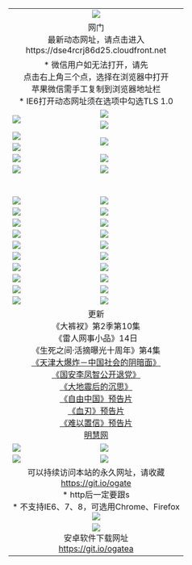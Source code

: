 ﻿<table>
  <tr></tr>
  <tr><td colspan=2 align=center><img src="https://cloud.githubusercontent.com/assets/11880933/13434984/f430fae2-e012-11e5-814f-c2df1e82b247.jpg" /></td></tr>
  <tr><td colspan=2 align=center>网门<br>最新动态网址，请点击进入
<br>https://dse4rcrj86d25.cloudfront.net
    </td>
  </tr>
  <tr>
    <td colspan=2 align=center>* 微信用户如无法打开，请先<br>点击右上角三个点，选择在浏览器中打开<br>苹果微信需手工复制到浏览器地址栏
    <br>* IE6打开动态网址须在选项中勾选TLS 1.0</td>
  </tr>
  <tr>
    <td rowspan=2><a href="https://dse4rcrj86d25.cloudfront.net/ogUP.aspx?name=11DKC.mp4&list=11DKC" target="_blank"><img src="https://dse4rcrj86d25.cloudfront.net/Up/11DKC1.jpg" /></a></td> 
    <td><div><a href="https://dse4rcrj86d25.cloudfront.net/ogUP.aspx?name=LRWS.mp4&list=LRWS" target="_blank"><img src="https://dse4rcrj86d25.cloudfront.net/Up/LRWS.jpg" /></a></td>
   </tr>
  <tr>
    <td><a href="https://dse4rcrj86d25.cloudfront.net/ogNiceVedio.aspx" target="_blank"><img src="https://dse4rcrj86d25.cloudfront.net/Up/11TGKDY.jpg" /></a></td>
  </tr>
  <tr>
    <td><a href="https://dse4rcrj86d25.cloudfront.net/ogUP.aspx?name=JQR.mp4&count=2" target="_blank"><img src="https://dse4rcrj86d25.cloudfront.net/Up/JQR.jpg" /></a></td>   
    <td rowspan=2><a href="https://dse4rcrj86d25.cloudfront.net/ogUP.aspx?name=JP.mp4&count=9" target="_blank"><img src="https://dse4rcrj86d25.cloudfront.net/Up/JP.jpg" /></td>
  </tr>
  <tr>
    <td><a href="https://dse4rcrj86d25.cloudfront.net/ogUP.aspx?name=WH.mp4" target="_blank"><img src="https://dse4rcrj86d25.cloudfront.net/Up/WH.jpg" /></a></td>
  </tr>
  <tr>
    <td><a href="https://dse4rcrj86d25.cloudfront.net/ogUP.aspx?name=SSZJ.mp4&list=SSZJ" target="_blank"><img src="https://dse4rcrj86d25.cloudfront.net/Up/SSZJ.jpg" /></a></td>
    <td><a href="https://dse4rcrj86d25.cloudfront.net/ogUP.aspx?name=1XQK.mp4&count=13" target="_blank"><img src="https://dse4rcrj86d25.cloudfront.net/Up/1XQK.jpg" /></a</td>
  </tr>
  <tr>
    <td><a href="https://dse4rcrj86d25.cloudfront.net/ogUP.aspx?name=ZY.mp4&count=2015:16" target="_blank"><img src="https://dse4rcrj86d25.cloudfront.net/Up/ZY.jpg" /></a</td>
    <td><a href="https://dse4rcrj86d25.cloudfront.net/ogUP.aspx?name=XTFY.mp4&count=B:2,A:24" target="_blank"><img src="https://dse4rcrj86d25.cloudfront.net/Up/XTFY.jpg" /></a></td>
  </tr>
  <!--tr>
    <td><a href="https://dse4rcrj86d25.cloudfront.net/ogUP.aspx?name=1LYF.mp4&count=2" target="_blank"><img src="https://cloud.githubusercontent.com/assets/11880933/13720279/6f16eb48-e83f-11e5-9556-90e9d1e24d09.jpg" /></a></td>
    <td><a href="https://dse4rcrj86d25.cloudfront.net/ogUP.aspx?name=1ZGC.mp4&count=6" target="_blank"><img src="https://cloud.githubusercontent.com/assets/11880933/13720281/7e0c9044-e83f-11e5-915d-d63d593fef21.jpg" /></a></td>
  </tr>
  <tr>
    <td><a href="https://dse4rcrj86d25.cloudfront.net/ogUP.aspx?name=1ZKM.mp4&count=3&current=3" target="_blank"><img src="https://cloud.githubusercontent.com/assets/11880933/13720283/858f1954-e83f-11e5-800b-94708d4ce09e.jpg" /></a></td>  
    <td><a href="https://dse4rcrj86d25.cloudfront.net/ogUP.aspx?name=1WWY.mp4&count=6&current=6" target="_blank"><img src="https://cloud.githubusercontent.com/assets/11880933/13720286/8fb0ffa6-e83f-11e5-8873-bfd1abd9ad97.jpg" /></a></td>
  </tr>
  <tr>
    <td><a href="https://dse4rcrj86d25.cloudfront.net/ogUP.aspx?name=10JGY.mp4&count=3" target="_blank"><img src="https://cloud.githubusercontent.com/assets/11880933/13720287/99e41986-e83f-11e5-9be2-70cc7ff44cf6.jpg" /></a></td>
    <td><a href="https://dse4rcrj86d25.cloudfront.net/ogUP.aspx?name=10CYS.mp4&count=2" target="_blank"><img src="https://cloud.githubusercontent.com/assets/11880933/13720292/a531a128-e83f-11e5-88ec-42f8d394e971.jpg" /></a></td>
  </tr-->
  <tr height="40">
  </tr>
  <tr>
    <td><a href="https://dse4rcrj86d25.cloudfront.net/ogUP.aspx?name=4SQQ.mp4&list=4SQQ" target="_blank"><img src="https://dse4rcrj86d25.cloudfront.net/Up/4SQQ0.jpg"/></a></td>
    <td><a href="https://dse4rcrj86d25.cloudfront.net/ogUP.aspx?name=4SHQ.mp4&list=4SHQ" target="_blank"><img src="https://dse4rcrj86d25.cloudfront.net/Up/4SHQ0.jpg"/></a></td>
  </tr>
  <tr>
    <td><a href="https://dse4rcrj86d25.cloudfront.net/ogUP.aspx?name=4SZG.mp4&list=4SZG" target="_blank"><img src="https://dse4rcrj86d25.cloudfront.net/Up/4SZG0.jpg"/></a></td>
    <td><a href="https://dse4rcrj86d25.cloudfront.net/ogUP.aspx?name=4SDJ.mp4&list=4SDJ" target="_blank"><img src="https://dse4rcrj86d25.cloudfront.net/Up/4SDJ0.jpg"/></a></td>
  </tr>
  <tr>
    <td><a href="https://dse4rcrj86d25.cloudfront.net/ogUP.aspx?name=4SGX.mp4&list=4SGX" target="_blank"><img src="https://dse4rcrj86d25.cloudfront.net/Up/4SGX0.jpg"/></a></td>
    <td><a href="https://dse4rcrj86d25.cloudfront.net/ogUP.aspx?name=4SHD.mp4&list=4SHD" target="_blank"><img src="https://dse4rcrj86d25.cloudfront.net/Up/4SHD0.jpg"/></a></td>
  </tr>
  <tr>
    <td><a href="https://dse4rcrj86d25.cloudfront.net/ogUP.aspx?name=4CTX.mp4&list=4CTX" target="_blank"><img src="https://dse4rcrj86d25.cloudfront.net/Up/4CTX0.jpg"/></a></td>
    <td><a href="https://dse4rcrj86d25.cloudfront.net/ogUP.aspx?name=4CWZ.mp4&list=4CWZ" target="_blank"><img src="https://dse4rcrj86d25.cloudfront.net/Up/4CWZ0.jpg"/></a></td>
  </tr>
  <tr>
    <td><a href="https://dse4rcrj86d25.cloudfront.net/onUP.aspx?name=https://d1qhweuvr3wm0g.cloudfront.net/" target="_blank"><img src="https://dse4rcrj86d25.cloudfront.net/Up/0DTW.jpg"/></a></td>
    <td><a href="https://dse4rcrj86d25.cloudfront.net/onUP.aspx?name=https://d240ns8up8earz.cloudfront.net/acenter/" target="_blank"><img src="https://dse4rcrj86d25.cloudfront.net/Up/0TDW.jpg" /></a></td>
  </tr>
  <tr>
    <td><a href="https://dse4rcrj86d25.cloudfront.net/onUP.aspx?name=https://d4508d6vomz2p.cloudfront.net/gb/nsc413.htm" target="_blank"><img src="https://dse4rcrj86d25.cloudfront.net/Up/0DJY.jpg" /></a></td>
    <td><a href="https://dse4rcrj86d25.cloudfront.net/onUP.aspx?name=https://d3bxwq7vzudb5l.cloudfront.net/xtr/gb/prog204.html" target="_blank"><img src="https://dse4rcrj86d25.cloudfront.net/Up/0XTR.jpg" /></a></td>
  </tr>
  <tr>
    <td><a href="https://dse4rcrj86d25.cloudfront.net/onUP.aspx?name=https://d3aj00iefsmfgc.cloudfront.net/" target="_blank"><img src="https://dse4rcrj86d25.cloudfront.net/Up/0MHW.jpg" /></a></td>
    <td><a href="https://dse4rcrj86d25.cloudfront.net/onUP.aspx?name=https://d1sbg9daat0zu5.cloudfront.net/" target="_blank"><img src="https://dse4rcrj86d25.cloudfront.net/Up/0ZJW.jpg" /></a></td>
  </tr>
  <tr>
    <td><a href="https://dse4rcrj86d25.cloudfront.net/ogUP.aspx?name=0FG.zip" target="_blank"><img src="https://dse4rcrj86d25.cloudfront.net/Up/0FG.jpg" /></a></td>
    <td><a href="https://dse4rcrj86d25.cloudfront.net/ogUP.aspx?name=0FGA.apk" target="_blank"><img src="https://dse4rcrj86d25.cloudfront.net/Up/0FGA.jpg" /></a></td>
  </tr>
  <tr>
    <td><a href="https://dse4rcrj86d25.cloudfront.net/ogUP.aspx?name=0U.zip" target="_blank"><img src="https://dse4rcrj86d25.cloudfront.net/Up/0U.jpg" /></a></td>
    <td><a href="https://dse4rcrj86d25.cloudfront.net/ogUP.aspx?name=0UA.apk" target="_blank"><img src="https://dse4rcrj86d25.cloudfront.net/Up/0UA.jpg" /></a></td>
  </tr>
  <tr>
    <td><a href="https://dse4rcrj86d25.cloudfront.net/ogUP.aspx?name=0iPPOTV.zip" target="_blank"><img src="https://dse4rcrj86d25.cloudfront.net/Up/0iPPOTV.jpg" /></a></td>
    <td><a href="https://dse4rcrj86d25.cloudfront.net/ogUP.aspx?name=0iNTD.apk" target="_blank"><img src="https://dse4rcrj86d25.cloudfront.net/Up/0iNTD.jpg" /></a></td>
  </tr>
  <tr>
    <td colspan=2 align=center>更新<br>
      《大裤衩》第2季第10集<br>
      《雷人网事小品》14日<br>
      《生死之间·活摘曝光十周年》第4集</a><br>
      <a href="https://dse4rcrj86d25.cloudfront.net/ogUP.aspx?name=4TJDBZ.mp4" target="_blank">《天津大爆炸－中国社会的阴暗面》</a><br>
      <a href="https://dse4rcrj86d25.cloudfront.net/ogUP.aspx?name=4LFZ.mp4" target="_blank">《国安李凤智公开退党》</a><br>
      <a href="https://dse4rcrj86d25.cloudfront.net/ogUP.aspx?name=4DDZHDCS.mp4" target="_blank">《大地震后的沉思》</a><br>
      <a href="https://dse4rcrj86d25.cloudfront.net/ogUP.aspx?name=11ZYZG0.mp4" target="_blank">《自由中国》预告片</a><br>
      <a href="https://dse4rcrj86d25.cloudfront.net/ogUP.aspx?name=11XR.mp4" target="_blank">《血刃》预告片</a><br>
      <a href="https://dse4rcrj86d25.cloudfront.net/ogUP.aspx?name=11NYZX.mp4&count=2" target="_blank">《难以置信》预告片</a><br>
      <a href="https://dse4rcrj86d25.cloudfront.net/onUP.aspx?name=https://www.minghui.org/" target="_blank">明慧网</a></td>
    </td>
  </tr>
  <tr>
    <td><a href="https://dse4rcrj86d25.cloudfront.net/ogNice.aspx" target="_blank"><img src="https://cloud.githubusercontent.com/assets/11880933/13720378/f84bb392-e841-11e5-8739-815049dd6ff8.jpg" /></a></td>
    <td><a href="https://dse4rcrj86d25.cloudfront.net/onCO.aspx?ob=600%E4%BA%8B%E7%89%A9&op=%E5%A2%9E%E5%88%A0%E6%94%B9&args=WH1~%23%E7%B1%BB%E5%9E%8B6%E6%96%B0%E9%97%BB%7c%23%E7%B1%BB%E5%9E%8B6%E8%AF%84%E8%AE%BA&mode=" target="_blank"><img src="https://cloud.githubusercontent.com/assets/11880933/13720380/04d76a16-e842-11e5-8833-e627daa88802.jpg" /></a></td> 
  </tr>
  <tr>
    <td><a href="https://dse4rcrj86d25.cloudfront.net/ogDY.aspx" target="_blank"><img src="https://cloud.githubusercontent.com/assets/11880933/13720384/11817090-e842-11e5-9571-7dc2f1af9f42.jpg" /></a></td>
    <td><a href="https://dse4rcrj86d25.cloudfront.net/ogST.aspx" target="_blank"><img src="https://cloud.githubusercontent.com/assets/11880933/13720385/1467ea3c-e842-11e5-86df-c96c9a556aaf.jpg" /></a></td> 
  </tr>
  <!--tr>
    <td colspan=2 align=center>
      <微信可扫描以下临时二维码<br/>https://bit.ly/1mBQHW8<br/><a href="https://dse4rcrj86d25.cloudfront.net/Up/0WMGDL3.png" target="_blank"><img src="https://dse4rcrj86d25.cloudfront.net/Up/0WMGD3.png"/></a>
  </tr-->
  <tr>
    <td colspan=2 align=center>可以持续访问本站的永久网址，请收藏<br/><a href="https://git.io/ogate" target="_blank">https://git.io/ogate</a><br/>* http后一定要跟s<br/>* 不支持IE6、7、8，可选用Chrome、Firefox<br/><a href="https://dse4rcrj86d25.cloudfront.net/Up/0WMGDL2.png" target="_blank"><img src="https://dse4rcrj86d25.cloudfront.net/Up/0WMGD2.png"/></a></td>
  </tr>
  <tr>
    <td colspan=2 align=center><a href="https://dse4rcrj86d25.cloudfront.net/ogUP.aspx?name=0oGate.apk" target="_blank"><img src="https://cloud.githubusercontent.com/assets/11880933/13720399/75e143ee-e842-11e5-9f0a-1421f423c80f.jpg" /></a><br>安卓软件下载网址<br><a href="https://git.io/ogatea">https://git.io/ogatea</a></td>
  </tr>
  <!--tr>
    <td colspan=2 align=center>可能失效的动态网址
    </td>
  </tr-->
</table>
